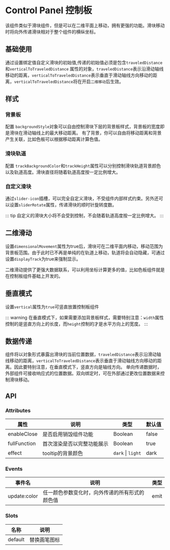 # Control Panel 控制板

该组件类似于滑块组件，但是可以在二维平面上移动，拥有更强的功能。滑块移动时将向外传递滑块相对于整个组件的横纵坐标。

## 基础使用

通过设置绑定值自定义滑块的初始值,传递的初始值必须是包含`traveledDistance`和`verticalToTraveledDistance` 属性的对象，`traveledDistance`表示沿滑动轴线移动的距离，`verticalToTraveledDistance`表示垂直于滑动轴线方向移动的距离，`verticalToTraveledDistance`将在开启`二维移动`后生效。

<demo src="./demos/basic.vue"></demo>

## 样式

### 背景板

配置 `backgroundStyle`对象可以自由控制滑块下层的背景板样式，背景板的宽度即是滑块在滑动轴线上的最大移动距离。
有了背景，你可以自由将移动距离和背景产生关联，比如色板可以根据移动距离计算色值。
<demo src="./demos/backgroundBoardStyle.vue"></demo>

### 滑块轨道

配置 `trackBackgroundColor`和`trackHeight`属性可以分别控制滑块轨道背景颜色以及轨道高度。滑块直径将随着轨道高度按一定比例增大。
<demo src="./demos/trackStyle.vue"></demo>

### 自定义滑块

通过`slider-icon`插槽，可以完全自定义滑块，不受组件内部样式约束。另外还可以设置`sliderRotate`属性，传递滑块的顺时针旋转度数。
<demo src="./demos/slot.vue"></demo>

::: tip
自定义的滑块大小将不会受到控制，不会随着轨道高度按一定比例增大。
:::

## 二维滑动

设置`dimensionalMovement`属性为true后，滑块可在二维平面内移动，移动范围为背景板范围。由于此时已不再是单纯的在轨道上移动，轨道将会自动隐藏，可通过设置`displayTrack`为true来强制显示。
<demo src="./demos/dimensionalMovement.vue"></demo>

二维滑动提供了更强大数据联系，可以利用坐标计算更多的值，比如色板组件就是在控制板组件基础上开发的。
<demo src="./demos/colorPicker.vue"></demo>

## 垂直模式

设置`vertical`属性为`true`可竖直放置控制板组件
<demo src="./demos/vertical.vue"></demo>

::: warning
在垂直模式下，如果需要添加背景板样式，需要特别注意：`width`属性控制的是竖直方向上的长度，而`height`控制的才是水平方向上的宽度。
:::

<demo src="./demos/slot.vue"></demo>

## 数据传递

组件将以对象形式暴露出滑块的当前位置数据，`traveledDistance`表示沿滑动轴线移动的距离，`verticalToTraveledDistance`表示垂直于滑动轴线方向移动的距离。因此要特别注意，在垂直模式下，竖直方向是轴线方向。
单向传递数据时，外部组件可接收响应式的位置数据。双向绑定时，可在外部通过更改位置数据来控制滑块移动。

<demo src="./demos/data.vue"></demo>

## API

### Attributes

| 属性     | 说明               | 类型                             | 默认值  |
| -------- | ------------------ | -------------------------------- | ------- |
| enableClose | 是否启用销毁组件功能     | Boolean | false |
| fullFunction     | 首次渲染是否以完整功能展示 | Boolean | true |
| effect | tooltip的背景颜色 | `dark`   \| `light`   | dark |

### Events

| 事件名     | 说明               | 类型                             |
| -------- | ------------------ | -------------------------------- |
| update:color |  任一颜色参数变化时，向外传递的所有形式的颜色值  | emit |

### Slots

| 名称     | 说明               |
| -------- | ------------------ |
| default  | 替换画笔图标   |
